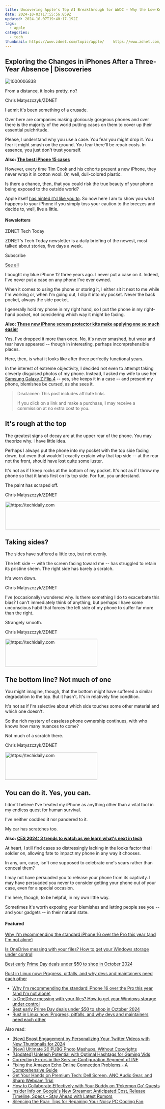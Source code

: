 ```yaml
---
title: Uncovering Apple's Top AI Breakthrough for WWDC – Why the Low-Key Revelation Is a Game Changer
date: 2024-10-03T17:55:56.859Z
updated: 2024-10-07T19:40:17.192Z
tags:
  - apple
categories:
  - tech
thumbnail: https://www.zdnet.com/topic/apple/    https://www.zdnet.com/a/img/resize/948b2c2df55c6d4ccb34d4459de0acce9af6d5aa/2023/11/02/c4f4267a-4d71-4ff4-8197-af8b3bf2649e/dsc00125.jpg?width=170&height=96&fit=crop&auto=webp
---
```


## Exploring the Changes in iPhones After a Three-Year Absence | Discoveries

![1000006838](https://www.zdnet.com/a/img/resize/802d7f41caeeed8b42bf646aaf2b87e3a3fad916/2024/01/02/39c3438c-7cb1-4d5a-af6a-d177350563f3/1000006838.jpg?auto=webp&width=1280)

From a distance, it looks pretty, no?

Chris Matyszczyk/ZDNET

I admit it's been something of a crusade.

Over here are companies making gloriously gorgeous phones and over there is the majority of the world putting cases on them to cover up their essential pulchritude.

Please, I understand why you use a case. You fear you might drop it. You fear it might smash on the ground. You fear there'll be repair costs. In essence, you just don't trust yourself.

**Also: [The best iPhone 15 cases](https://www.zdnet.com/article/best-iphone-15-case/)**

However, every time Tim Cook and his cohorts present a new iPhone, they never wrap it in cotton wool. Or, well, dull-colored plastic.

Is there a chance, then, that you could risk the true beauty of your phone being exposed to the outside world?

Apple itself [has hinted it'd like you to](https://www.zdnet.com/article/apple-politely-explains-why-iphone-cases-are-a-waste-of-money/). So now here I am to show you what happens to your iPhone if you simply toss your caution to the breezes and decide to, well, live a little.

#### Newsletters

ZDNET Tech Today

ZDNET's Tech Today newsletter is a daily briefing of the newest, most talked about stories, five days a week.

 Subscribe

[See all](https://www.zdnet.com/newsletters/)

I bought my blue iPhone 12 three years ago. I never put a case on it. Indeed, I've never put a case on any phone I've ever owned.

When it comes to using the phone or storing it, I either sit it next to me while I'm working or, when I'm going out, I slip it into my pocket. Never the back pocket, always the side pocket. 

I generally hold my phone in my right hand, so I put the phone in my right-hand pocket, not considering which way it might be facing.

**Also: [These new iPhone screen protector kits make applying one so much easier](https://www.zdnet.com/article/these-new-iphone-screen-protector-kits-make-applying-one-so-much-easier/)**

Yes, I've dropped it more than once. No, it's never smashed, but wear and tear have appeared -- though in interesting, perhaps incomprehensible places.

Here, then, is what it looks like after three perfectly functional years. 

In the interest of extreme objectivity, I decided not even to attempt taking cleverly disguised photos of my phone. Instead, I asked my wife to use her [Samsung Galaxy Z Flip 4](https://www.zdnet.com/article/she-wasnt-sure-about-the-galaxy-z-flip-4-verizon-took-care-of-that/) \-- yes, she keeps it in a case -- and present my phone, blemishes be cursed, as she sees it.

>  Disclaimer: This post includes affiliate links
>
>  If you click on a link and make a purchase, I may receive a commission at no extra cost to you.
>

## It's rough at the top

The greatest signs of decay are at the upper rear of the phone. You may theorize why. I have little idea.

Perhaps I always put the phone into my pocket with the top side facing down, but even that wouldn't exactly explain why that top side -- at the rear not the front, should have lost quite some luster.

It's not as if I keep rocks at the bottom of my pocket. It's not as if I throw my phone so that it lands first on its top side. For fun, you understand.

The paint has scraped off.

Chris Matyszczyk/ZDNET

<!-- affiliate ads begin -->
<a href="https://appsumo.8odi.net/c/5597632/2068412/7443" target="_top" id="2068412">
  <img src="//a.impactradius-go.com/display-ad/7443-2068412" border="0" alt="https://techidaily.com" width="728" height="90"/>
</a>
<img height="0" width="0" src="https://appsumo.8odi.net/i/5597632/2068412/7443" style="position:absolute;visibility:hidden;" border="0" />
<!-- affiliate ads end -->

## Taking sides?

The sides have suffered a little too, but not evenly.

The left side -- with the screen facing toward me -- has struggled to retain its pristine sheen. The right side has barely a scratch.

It's worn down.

Chris Matyszczyk/ZDNET

I've (occasionally) wondered why. Is there something I do to exacerbate this bias? I can't immediately think of anything, but perhaps I have some unconscious habit that forces the left side of my phone to suffer far more than the right.

Strangely smooth.

Chris Matyszczyk/ZDNET

<!-- affiliate ads begin -->
<a href="https://aligracehair.sjv.io/c/5597632/1925468/19272" target="_top" id="1925468">
  <img src="//a.impactradius-go.com/display-ad/19272-1925468" border="0" alt="https://techidaily.com" width="300" height="90"/>
</a>
<img height="0" width="0" src="https://aligracehair.sjv.io/i/5597632/1925468/19272" style="position:absolute;visibility:hidden;" border="0" />
<!-- affiliate ads end -->

## The bottom line? Not much of one

You might imagine, though, that the bottom might have suffered a similar degradation to the top. But it hasn't. It's in relatively fine condition.

It's not as if I'm selective about which side touches some other material and which one doesn't. 

So the rich mystery of caseless phone ownership continues, with who knows how many nuances to come?

Not much of a scratch there.

Chris Matyszczyk/ZDNET

<!-- affiliate ads begin -->
<a href="https://aligracehair.sjv.io/c/5597632/1918679/19272" target="_top" id="1918679">
  <img src="//a.impactradius-go.com/display-ad/19272-1918679" border="0" alt="https://techidaily.com" width="300" height="90"/>
</a>
<img height="0" width="0" src="https://aligracehair.sjv.io/i/5597632/1918679/19272" style="position:absolute;visibility:hidden;" border="0" />
<!-- affiliate ads end -->

## You can do it. Yes, you can.

I don't believe I've treated my iPhone as anything other than a vital tool in my endless quest for human survival.

I've neither coddled it nor pandered to it. 

My car has scratches too.

**Also: [CES 2024: 3 trends to watch as we learn what's next in tech](https://www.zdnet.com/article/ces-2024-3-trends-to-watch/)**

At heart, I still find cases so distressingly lacking in the looks factor that I soldier on, allowing fate to impact my phone in any way it chooses. 

In any, um, case, isn't one supposed to celebrate one's scars rather than conceal them?

I may not have persuaded you to release your phone from its captivity. I may have persuaded you never to consider getting your phone out of your case, even for a special occasion.

I'm here, though, to be helpful, in my own little way.

Sometimes it's worth exposing your blemishes and letting people see you -- and your gadgets -- in their natural state.

#### Featured

[Why I'm recommending the standard iPhone 16 over the Pro this year (and I'm not alone)](https://www.zdnet.com/article/why-im-recommending-the-standard-iphone-16-over-the-pro-this-year-and-im-not-alone/ "Why I'm recommending the standard iPhone 16 over the Pro this year (and I'm not alone)")

[Is OneDrive messing with your files? How to get your Windows storage under control](https://www.zdnet.com/article/is-onedrive-messing-with-your-files-how-to-get-your-windows-storage-under-control/ "Is OneDrive messing with your files? How to get your Windows storage under control")

[Best early Prime Day deals under $50 to shop in October 2024](https://www.zdnet.com/article/best-early-prime-day-deals-under-50/ "Best early Prime Day deals under $50 to shop in October 2024")

[Rust in Linux now: Progress, pitfalls, and why devs and maintainers need each other](https://www.zdnet.com/article/rust-in-linux-now-progress-pitfalls-and-why-devs-and-maintainers-need-each-other/ "Rust in Linux now: Progress, pitfalls, and why devs and maintainers need each other")

* [Why I'm recommending the standard iPhone 16 over the Pro this year (and I'm not alone)](https://www.zdnet.com/article/why-im-recommending-the-standard-iphone-16-over-the-pro-this-year-and-im-not-alone/ "Why I'm recommending the standard iPhone 16 over the Pro this year (and I'm not alone)")
* [Is OneDrive messing with your files? How to get your Windows storage under control](https://www.zdnet.com/article/is-onedrive-messing-with-your-files-how-to-get-your-windows-storage-under-control/ "Is OneDrive messing with your files? How to get your Windows storage under control")
* [Best early Prime Day deals under $50 to shop in October 2024](https://www.zdnet.com/article/best-early-prime-day-deals-under-50/ "Best early Prime Day deals under $50 to shop in October 2024")
* [Rust in Linux now: Progress, pitfalls, and why devs and maintainers need each other](https://www.zdnet.com/article/rust-in-linux-now-progress-pitfalls-and-why-devs-and-maintainers-need-each-other/ "Rust in Linux now: Progress, pitfalls, and why devs and maintainers need each other")

<ins class="adsbygoogle"
     style="display:block"
     data-ad-format="autorelaxed"
     data-ad-client="ca-pub-7571918770474297"
     data-ad-slot="1223367746"></ins>

<ins class="adsbygoogle"
     style="display:block"
     data-ad-client="ca-pub-7571918770474297"
     data-ad-slot="8358498916"
     data-ad-format="auto"
     data-full-width-responsive="true"></ins>

<span class="atpl-alsoreadstyle">Also read:</span>
<div><ul>
<li><a href="https://twitter-videos.techidaily.com/new-boost-engagement-by-personalizing-your-twitter-videos-with-new-thumbnails-for-2024/"><u>[New] Boost Engagement by Personalizing Your Twitter Videos with New Thumbnails for 2024</u></a></li>
<li><a href="https://some-skills.techidaily.com/new-ultimate-20-pubg-photo-mashups-without-copyrights/"><u>[New] Ultimate 20 PUBG Photo Mashups, Without Copyrights</u></a></li>
<li><a href="https://facebook-record-videos.techidaily.com/updated-unleash-potential-with-optimal-hashtags-for-gaming-vids/"><u>[Updated] Unleash Potential with Optimal Hashtags for Gaming Vids</u></a></li>
<li><a href="https://driver-error.techidaily.com/correcting-errors-in-the-service-configuration-segment-of-inf/"><u>Correcting Errors in the Service Configuration Segment of INF</u></a></li>
<li><a href="https://techno-recovery.techidaily.com/fixing-the-amazon-echo-online-connection-problems-a-comprehensive-guide/"><u>Fixing the Amazon Echo Online Connection Problems - A Comprehensive Guide</u></a></li>
<li><a href="https://buynow-marvelous.techidaily.com/get-your-hands-on-premium-tech-dell-screen-anc-audio-gear-and-sharp-webcam-trial/"><u>Get Your Hands on Premium Tech: Dell Screen, ANC Audio Gear, and Sharp Webcam Trial</u></a></li>
<li><a href="https://techno-recovery.techidaily.com/how-to-collaborate-effectively-with-your-buddy-on-pokemon-go-quests/"><u>How to Collaborate Effectively with Your Buddy on 'Pokémon Go' Quests</u></a></li>
<li><a href="https://techno-recovery.techidaily.com/1722890086013-insider-info-on-googles-new-streamer-anticipated-cost-release-timeline-specs-stay-ahead-with-latest-rumors/"><u>Insider Info on Google's New Streamer: Anticipated Cost, Release Timeline, Specs - Stay Ahead with Latest Rumors</u></a></li>
<li><a href="https://techno-recovery.techidaily.com/silencing-the-roar-tips-for-repairing-your-noisy-pc-cooling-fan/"><u>Silencing the Roar: Tips for Repairing Your Noisy PC Cooling Fan</u></a></li>
</ul></div>

